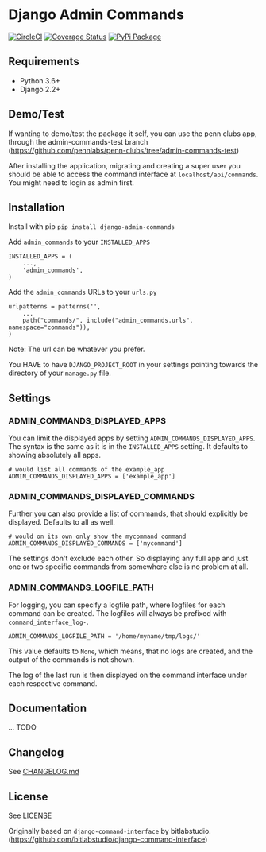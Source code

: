 # Django Admin Commands

[![CircleCI](https://circleci.com/gh/pennlabs/django-admin-commands.svg?style=shield)](https://circleci.com/gh/pennlabs/django-admin-commands)
[![Coverage Status](https://codecov.io/gh/pennlabs/django-admin-commands/branch/master/graph/badge.svg)](https://codecov.io/gh/pennlabs/django-admin-commands)
[![PyPi Package](https://img.shields.io/pypi/v/django-admin-commands.svg)](https://pypi.org/project/django-admin-commands/)

## Requirements

* Python 3.6+
* Django 2.2+

## Demo/Test

If wanting to demo/test the package it self, you can use the penn clubs app, through the admin-commands-test branch (https://github.com/pennlabs/penn-clubs/tree/admin-commands-test)

After installing the application, migrating and creating a super user you should be able to access the command interface at ``localhost/api/commands``. You might need to login as admin first.

## Installation

Install with pip `pip install django-admin-commands`

Add ``admin_commands`` to your ``INSTALLED_APPS``

    INSTALLED_APPS = (
        ...,
        'admin_commands',
    )

Add the ``admin_commands`` URLs to your ``urls.py``

    urlpatterns = patterns('',
        ...
        path("commands/", include("admin_commands.urls", namespace="commands")),
    )

Note: The url can be whatever you prefer.

You HAVE to have `DJANGO_PROJECT_ROOT` in your settings pointing towards the
directory of your `manage.py` file.


## Settings
### ADMIN_COMMANDS_DISPLAYED_APPS

You can limit the displayed apps by setting
``ADMIN_COMMANDS_DISPLAYED_APPS``. The syntax is the same as it is in the
``INSTALLED_APPS`` setting. It defaults to showing absolutely all apps.

    # would list all commands of the example_app
    ADMIN_COMMANDS_DISPLAYED_APPS = ['example_app']

### ADMIN_COMMANDS_DISPLAYED_COMMANDS

Further you can also provide a list of commands, that should explicitly be
displayed. Defaults to all as well.


    # would on its own only show the mycommand command
    ADMIN_COMMANDS_DISPLAYED_COMMANDS = ['mycommand']


The settings don't exclude each other. So displaying any full app and just one
or two specific commands from somewhere else is no problem at all.

### ADMIN_COMMANDS_LOGFILE_PATH

For logging, you can specify a logfile path, where logfiles for each command
can be created. The logfiles will always be prefixed with
``command_interface_log-``.


    ADMIN_COMMANDS_LOGFILE_PATH = '/home/myname/tmp/logs/'

This value defaults to ``None``, which means, that no logs are created, and the output of the commands is not shown.

The log of the last run is then displayed on the command interface
under each respective command.


## Documentation

... TODO

## Changelog

See [CHANGELOG.md](https://github.com/pennlabs/django-admin-commands/blob/master/CHANGELOG.md)

## License

See [LICENSE](https://github.com/pennlabs/django-admin-commands/blob/master/LICENSE)

Originally based on ``django-command-interface`` by bitlabstudio. (https://github.com/bitlabstudio/django-command-interface)
